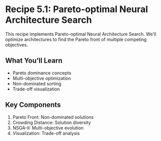# Recipe 5.1: Pareto-optimal Neural Architecture Search

This recipe implements Pareto-optimal Neural Architecture Search. We'll optimize architectures to find the Pareto front of multiple competing objectives.

## What You'll Learn
- Pareto dominance concepts
- Multi-objective optimization
- Non-dominated sorting
- Trade-off visualization

## Key Components
1. Pareto Front: Non-dominated solutions
2. Crowding Distance: Solution diversity
3. NSGA-II: Multi-objective evolution
4. Visualization: Trade-off analysis
